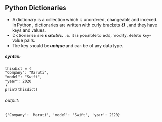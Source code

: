 ## Python Dictionaries

 - A dictionary is a collection which is unordered, changeable and indexed. In Python ,  dictionaries are written with curly brackets  ***{}*** , and they have keys and values.
 - Dictionaries are ***mutable.*** i.e. it is possible to add, modify, delete key-value pairs.
-  The key should be ***unique*** and can be of any data type.

##### syntax:
    thisdict = {
    "Company": "Maruti",
    "model": "Swift",
    "year": 2020
    }
    print(thisdict)

###### output:
    {'Company': 'Maruti', 'model': 'Swift', 'year': 2020}
